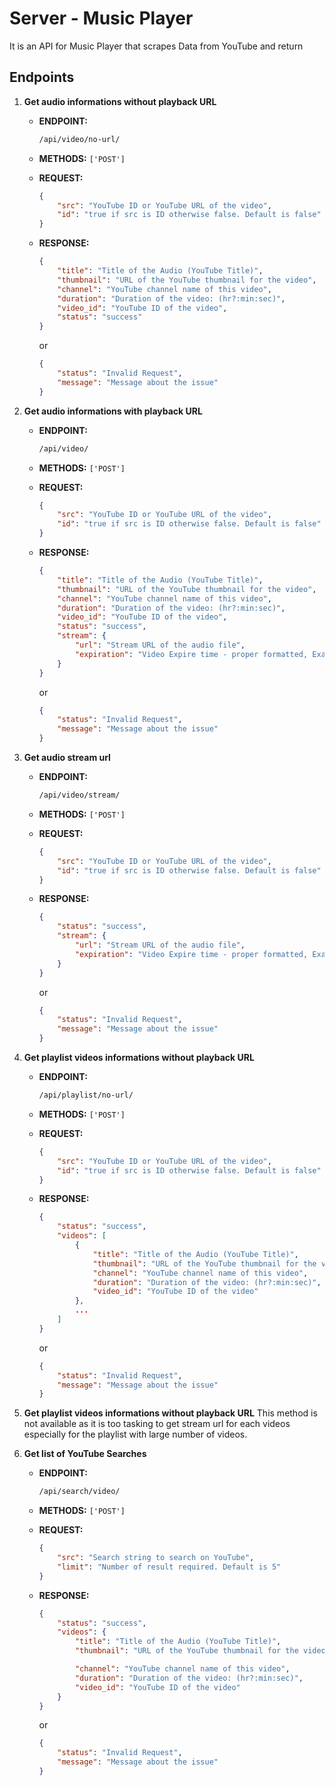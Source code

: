 # Server - Music Player

It is an API for Music Player that scrapes Data from YouTube and return

## Endpoints

1. **Get audio informations without playback URL**

    - **ENDPOINT:**
        ```bash
        /api/video/no-url/
        ```
    - **METHODS:** `['POST']`
    - **REQUEST:**

        ```json
        {
            "src": "YouTube ID or YouTube URL of the video",
            "id": "true if src is ID otherwise false. Default is false"
        }
        ```

    - **RESPONSE:**

        ```json
        {
            "title": "Title of the Audio (YouTube Title)",
            "thumbnail": "URL of the YouTube thumbnail for the video",
            "channel": "YouTube channel name of this video",
            "duration": "Duration of the video: (hr?:min:sec)",
            "video_id": "YouTube ID of the video",
            "status": "success"
        }
        ```

        or

        ```json
        {
            "status": "Invalid Request",
            "message": "Message about the issue"
        }
        ```

2. **Get audio informations with playback URL**

    - **ENDPOINT:**
        ```bash
        /api/video/
        ```
    - **METHODS:** `['POST']`
    - **REQUEST:**

        ```json
        {
            "src": "YouTube ID or YouTube URL of the video",
            "id": "true if src is ID otherwise false. Default is false"
        }
        ```

    - **RESPONSE:**

        ```json
        {
            "title": "Title of the Audio (YouTube Title)",
            "thumbnail": "URL of the YouTube thumbnail for the video",
            "channel": "YouTube channel name of this video",
            "duration": "Duration of the video: (hr?:min:sec)",
            "video_id": "YouTube ID of the video",
            "status": "success",
            "stream": {
                "url": "Stream URL of the audio file",
                "expiration": "Video Expire time - proper formatted, Example: Thu, 08 Feb 2024 14:14:42 GMT"
            }
        }
        ```

        or

        ```json
        {
            "status": "Invalid Request",
            "message": "Message about the issue"
        }
        ```

3. **Get audio stream url**

    - **ENDPOINT:**
        ```bash
        /api/video/stream/
        ```
    - **METHODS:** `['POST']`
    - **REQUEST:**

        ```json
        {
            "src": "YouTube ID or YouTube URL of the video",
            "id": "true if src is ID otherwise false. Default is false"
        }
        ```

    - **RESPONSE:**

        ```json
        {
            "status": "success",
            "stream": {
                "url": "Stream URL of the audio file",
                "expiration": "Video Expire time - proper formatted, Example: Thu, 08 Feb 2024 14:14:42 GMT"
            }
        }
        ```

        or

        ```json
        {
            "status": "Invalid Request",
            "message": "Message about the issue"
        }
        ```

4. **Get playlist videos informations without playback URL**

    - **ENDPOINT:**
        ```bash
        /api/playlist/no-url/
        ```
    - **METHODS:** `['POST']`
    - **REQUEST:**

        ```json
        {
            "src": "YouTube ID or YouTube URL of the video",
            "id": "true if src is ID otherwise false. Default is false"
        }
        ```

    - **RESPONSE:**

        ```json
        {
            "status": "success",
            "videos": [
                {
                    "title": "Title of the Audio (YouTube Title)",
                    "thumbnail": "URL of the YouTube thumbnail for the video",
                    "channel": "YouTube channel name of this video",
                    "duration": "Duration of the video: (hr?:min:sec)",
                    "video_id": "YouTube ID of the video"
                },
                ...
            ]
        }
        ```

        or

        ```json
        {
            "status": "Invalid Request",
            "message": "Message about the issue"
        }
        ```

5. **Get playlist videos informations without playback URL**
   This method is not available as it is too tasking to get stream url for each videos especially for the playlist with large number of videos.

6. **Get list of YouTube Searches**

    - **ENDPOINT:**
        ```bash
        /api/search/video/
        ```
    - **METHODS:** `['POST']`
    - **REQUEST:**

        ```json
        {
            "src": "Search string to search on YouTube",
            "limit": "Number of result required. Default is 5"
        }
        ```

    - **RESPONSE:**

        ```json
        {
            "status": "success",
            "videos": {
                "title": "Title of the Audio (YouTube Title)",
                "thumbnail": "URL of the YouTube thumbnail for the video",

                "channel": "YouTube channel name of this video",
                "duration": "Duration of the video: (hr?:min:sec)",
                "video_id": "YouTube ID of the video"
            }
        }
        ```

        or

        ```json
        {
            "status": "Invalid Request",
            "message": "Message about the issue"
        }
        ```

